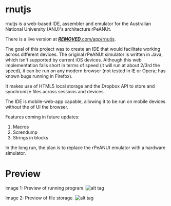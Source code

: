 # rnutjs
rnutjs is a web-based IDE, assembler and emulator for the Australian National University (ANU)'s architecture rPeANUt.

There is a live version at [***REMOVED***.com/app/rnutjs](http://***REMOVED***.com/app/rnutjs).

The goal of this project was to create an IDE that would facilitate working across different devices. The original rPeANUt simulator is written in Java, which isn't supported by current iOS devices. Although this web implementation falls short in terms of speed (it will run at about 2/3rd the speed), it can be run on any modern browser (not tested in IE or Opera; has known bugs running in Firefox).

It makes use of HTML5 local storage and the Dropbox API to store and synchronize files across sessions and devices.

The IDE is mobile-web-app capable, allowing it to be run on mobile devices without the of UI the browser.

Features coming in future updates:
  1. Macros
  2. Screndump
  3. Strings in blocks

In the long run, the plan is to replace the rPeANUt emulator with a hardware simulator.

Preview
=======

Image 1: Preview of running program.
![alt tag](https://raw.githubusercontent.com/***REMOVED***/rnutjs/master/resources/previews/preview0.png)

Image 2: Preview of file storage.
![alt tag](https://raw.githubusercontent.com/***REMOVED***/rnutjs/master/resources/previews/preview1.png)
